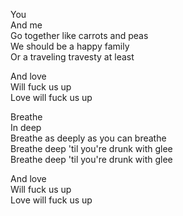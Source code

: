 You  
And me  
Go together like carrots and peas  
We should be a happy family  
Or a traveling travesty at least

And love  
Will fuck us up  
Love will fuck us up

Breathe  
In deep  
Breathe as deeply as you can breathe  
Breathe deep 'til you're drunk with glee  
Breathe deep 'til you're drunk with glee

And love  
Will fuck us up  
Love will fuck us up